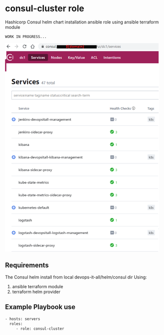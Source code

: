 consul-cluster role
===================

Hashicorp Consul helm chart installation ansible role using ansible terraform module 

    WORK IN PROGRESS...

<img src="../../../images/consul-dashboard.png" width="600" >

Requirements
------------

The Consul helm install from local devops-it-all/helm/consul dir 
Using: 
1) ansible terraform module
2) terraform helm provider


Example Playbook use
--------------------
    - hosts: servers
      roles:
         - role: consul-cluster

